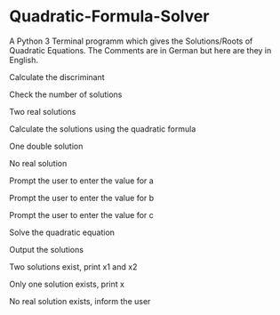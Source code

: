 # Quadratic-Formula-Solver
A Python 3 Terminal programm which gives the Solutions/Roots of Quadratic Equations.
The Comments are in German but here are they in English.

Calculate the discriminant

Check the number of solutions

Two real solutions

Calculate the solutions using the quadratic formula

One double solution

No real solution

Prompt the user to enter the value for a

Prompt the user to enter the value for b

Prompt the user to enter the value for c

Solve the quadratic equation

Output the solutions

Two solutions exist, print x1 and x2

Only one solution exists, print x

No real solution exists, inform the user
